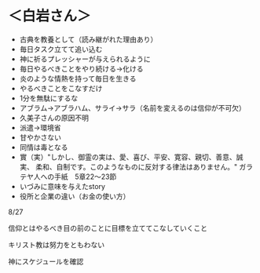 # ＜白岩さん＞

- 古典を教養として（読み継がれた理由あり）
- 毎日タスク立てて追い込む
- 神に祈るプレッシャーが与えられるように
- 毎日やるべきことをやり続ける→化ける
- 炎のような情熱を持って毎日を生きる
- やるべきことをこなすだけ
- 1分を無駄にするな
- アブラム→アブラハム、サライ→サラ（名前を変えるのは信仰が不可欠）
- 久美子さんの原因不明
- 派遣→環境省
- 甘やかさない
- 同情は毒となる
- 實（実）"しかし、御霊の実は、愛、喜び、平安、寛容、親切、善意、誠実、
柔和、自制です。このようなものに反対する律法はありません。"
ガラテヤ人への手紙　5章22～23節
- いづみに意味を与えたstory
- 役所と企業の違い（お金の使い方）

8/27

信仰とはやるべき目の前のことに目標を立ててこなしていくこと

キリスト教は努力をともわない

神にスケジュールを確認